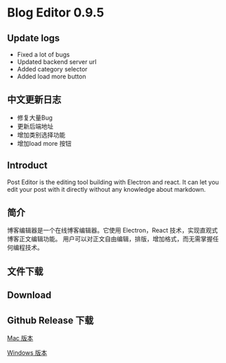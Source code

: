 # Blog Editor 0.9.5

## Update logs
- Fixed a lot of bugs
- Updated backend server url
- Added category selector
- Added load more button

## 中文更新日志
- 修复大量Bug
- 更新后端地址
- 增加类别选择功能
- 增加load more 按钮

## Introduct

Post Editor is the editing tool building with Electron and react. It can let you edit your post with it directly without any knowledge about markdown.

## 简介

博客编辑器是一个在线博客编辑器。它使用 Electron，React 技术，实现直观式博客正文编辑功能。 用户可以对正文自由编辑，排版，增加格式，而无需掌握任何编程技术。

## 文件下载
## Download

## Github Release 下载

[Mac 版本](https://github.com/sirily11/postEditor/releases/download/0.7/post-editor-0.7.0-mac.zip)

[Windows 版本](https://github.com/sirily11/postEditor/releases/download/0.7/post-editor.Setup.0.7.0.exe)


